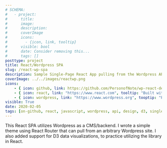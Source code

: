 ```yaml
---
# SCHEMA:
#   - project:
#      title:
#      image:
#      description:
#      coverImage
#      icons:
#        - {icon, link, tooltip}
#      visible: bool
#      date: Consider removing this...
#      tags: []
posttype: project
title: React/Wordpress SPA
slug: /react-wp-spa
description: Sample Single-Page React App pulling from the Wordpress API
coverImage: ../../images/reactwp.png
icons:
    - { icon: github, link: https://github.com/PersonofNote/wp-react-demo, tooltip: "See the code on Github" }
    - { icon: react, link: "https://www.react.com", tooltip: "Built with React" }
    - { icon: wordpress, link: "https://www.wordpress.org", tooptip: "Powered by Wordpress" }
visible: True
date: 2020-02-05
tags: [on-github, react, javascript, wordpress, api, design, d3, single-page app, spa]
---
```

    
This React SPA utilizes Wordpress as a CMS/backend. I wrote a simple theme using React Router that can pull from an arbitrary Wordpress site. I also added support for D3 data visualizations, to practice utilizing the library in React.